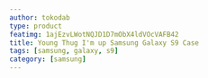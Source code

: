 ```yaml
---
author: tokodab
type: product
featimg: 1ajEzvLWotNQJD1D7mObX4ldVOcVAFB42
title: Young Thug I'm up Samsung Galaxy S9 Case
tags: [samsung, galaxy, s9]
category: [samsung]
---
```

